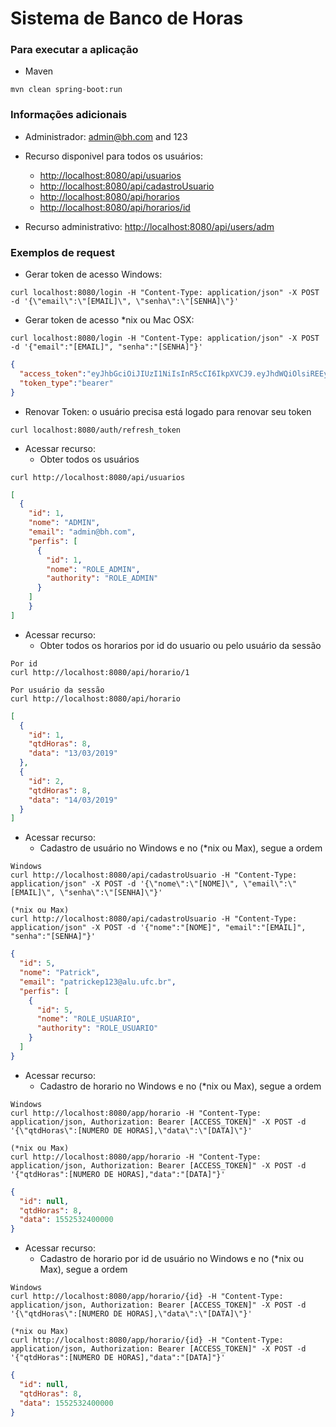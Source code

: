 # Sistema de Banco de Horas

### Para executar a aplicação

- Maven

```console
mvn clean spring-boot:run
```



### Informações adicionais



- Administrador: admin@bh.com and 123

- Recurso disponivel para todos os usuários: 
    - [http://localhost:8080/api/usuarios](http://localhost:8080/api/usuarios)
    - [http://localhost:8080/api/cadastroUsuario](http://localhost:8080/api/cadastroUsuario)
    - [http://localhost:8080/api/horarios](http://localhost:8080/api/horarios)
    - [http://localhost:8080/api/horarios/id](http://localhost:8080/api/horarios/id)
- Recurso administrativo: [http://localhost:8080/api/users/adm](http://localhost:8080/api/users/adm)

### Exemplos de request

- Gerar token de acesso Windows: 

```console
curl localhost:8080/login -H "Content-Type: application/json" -X POST -d '{\"email\":\"[EMAIL]\", \"senha\":\"[SENHA]\"}'
```
- Gerar token de acesso *nix ou Mac OSX: 
```console
curl localhost:8080/login -H "Content-Type: application/json" -X POST -d '{"email":"[EMAIL]", "senha":"[SENHA]"}'
```

```json
{
  "access_token":"eyJhbGciOiJIUzI1NiIsInR5cCI6IkpXVCJ9.eyJhdWQiOlsiREEyRDUzMkQxQkVqd3RyZXNvdXJjZWlkIl0sInVzZXJfbmFtZSI6ImdhYnJpZWxjemFyIiwic2NvcGUiOlsicmVhZCIsIndyaXRlIl0sImV4cCI6MTcyNzMwNTQ3OCwiYXV0aG9yaXRpZXMiOlsiUk9MRV9VU0VSIl0sImp0aSI6ImY4MTJkYzBlLWZiZmItNDQ1My04ZDI2LTY5NmM2NWQ0MzA5ZiIsImNsaWVudF9pZCI6InNwcmluZy1yZXN0LW9hdXRoMi1qd3QifQ.ExobK5qYHzSxVpoPUvT8uQwBfZwsefYWsEjsxJopni0",
  "token_type":"bearer"
}
```

- Renovar Token: o usuário precisa está logado para renovar seu token

```console
curl localhost:8080/auth/refresh_token
```

- Acessar recurso:
    - Obter todos os usuários
```console
curl http://localhost:8080/api/usuarios
```

```json
[
  {
    "id": 1,
    "nome": "ADMIN",
    "email": "admin@bh.com",
    "perfis": [
      {
        "id": 1,
        "nome": "ROLE_ADMIN",
        "authority": "ROLE_ADMIN"
      }
    ]
    }
]
```
- Acessar recurso:
    - Obter todos os horarios por id do usuario ou pelo usuário da sessão
```console
Por id
curl http://localhost:8080/api/horario/1
```
```console
Por usuário da sessão
curl http://localhost:8080/api/horario
```

```json
[
  {
    "id": 1,
    "qtdHoras": 8,
    "data": "13/03/2019"
  },
  {
    "id": 2,
    "qtdHoras": 8,
    "data": "14/03/2019"
  }
]
```
- Acessar recurso:
    - Cadastro de usuário no Windows e no (*nix ou Max), segue a ordem
```console
Windows
curl http://localhost:8080/api/cadastroUsuario -H "Content-Type: application/json" -X POST -d '{\"nome\":\"[NOME]\", \"email\":\"[EMAIL]\", \"senha\":\"[SENHA]\"}'
```
```console
(*nix ou Max)
curl http://localhost:8080/api/cadastroUsuario -H "Content-Type: application/json" -X POST -d '{"nome":"[NOME]", "email":"[EMAIL]", "senha":"[SENHA]"}'
```
```json
{
  "id": 5,
  "nome": "Patrick",
  "email": "patrickep123@alu.ufc.br",
  "perfis": [
    {
      "id": 5,
      "nome": "ROLE_USUARIO",
      "authority": "ROLE_USUARIO"
    }
  ]
}
```
- Acessar recurso:
    - Cadastro de horario no Windows e no (*nix ou Max), segue a ordem
```console
Windows
curl http://localhost:8080/app/horario -H "Content-Type: application/json, Authorization: Bearer [ACCESS_TOKEN]" -X POST -d '{\"qtdHoras\":[NUMERO DE HORAS],\"data\":\"[DATA]\"}'
```
```console
(*nix ou Max)
curl http://localhost:8080/app/horario -H "Content-Type: application/json, Authorization: Bearer [ACCESS_TOKEN]" -X POST -d '{"qtdHoras":[NUMERO DE HORAS],"data":"[DATA]"}'
```
```json
{
  "id": null,
  "qtdHoras": 8,
  "data": 1552532400000
}
```

- Acessar recurso:
    - Cadastro de horario por id de usuário no Windows e no (*nix ou Max), segue a ordem
```console
Windows
curl http://localhost:8080/app/horario/{id} -H "Content-Type: application/json, Authorization: Bearer [ACCESS_TOKEN]" -X POST -d '{\"qtdHoras\":[NUMERO DE HORAS],\"data\":\"[DATA]\"}'
```
```console
(*nix ou Max)
curl http://localhost:8080/app/horario/{id} -H "Content-Type: application/json, Authorization: Bearer [ACCESS_TOKEN]" -X POST -d '{"qtdHoras":[NUMERO DE HORAS],"data":"[DATA]"}'
```
```json
{
  "id": null,
  "qtdHoras": 8,
  "data": 1552532400000
}
```